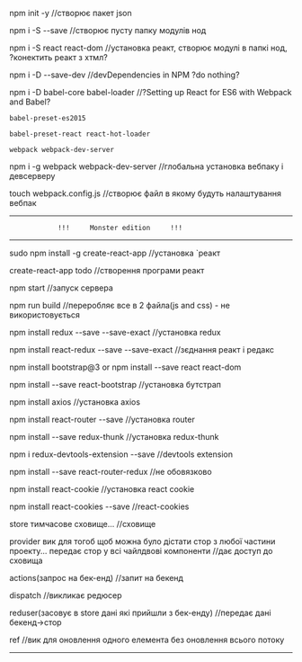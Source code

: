 npm init -y 							//створює пакет json

npm i -S --save 						//створює пусту папку модулів нод

npm i -S react react-dom  					//установка реакт, створює модулі в папкі нод, ?конектить реакт з хтмл?

npm i -D --save-dev     					//devDependencies in NPM ?do nothing?

npm i -D babel-core babel-loader  				//?Setting up React for ES6 with Webpack and Babel?

	babel-preset-es2015

	babel-preset-react react-hot-loader

	webpack webpack-dev-server

npm i -g webpack webpack-dev-server  				//глобальна установка вебпаку і девсерверу

touch webpack.config.js 					//створює файл в якому будуть налаштування вебпак

--------------------------------------------------------------------------------------------------------------------------------------------------

				!!!		Monster edition		!!!

--------------------------------------------------------------------------------------------------------------------------------------------------
sudo npm install -g create-react-app		 		//установка `реакт

create-react-app todo						//створення програми реакт

npm start							//запуск сервера

npm run build							//переробляє все в 2 файла(js and css) - не використовується

npm install redux --save --save-exact     			//установка redux

npm install react-redux --save --save-exact			//зєднання реакт і редакс


npm install bootstrap@3
	or
npm install --save react react-dom


npm install --save react-bootstrap				//установка бутстрап
<link href=" https://maxcdn.bootstrapcdn.com/bootstrap/3.3.7/css/bootstrap.min.css " rel="stylesheet "/>
<script src="https://ajax.googleapis.com/ajax/libs/jquery/1.11.1/jquery.min.js "></script>
<script src="https://maxcdn.bootstrapcdn.com/bootstrap/3.3.7/js/bootstrap.min.js "></script>
<!-- jQuery (necessary for Bootstrap's JavaScript plugins) -->
<script src="https://ajax.googleapis.com/ajax/libs/jquery/1.12.4/jquery.min.js "></script>
<!-- Include all compiled plugins (below), or include individual files as needed -->
<!-- <script src="js/bootstrap.js "></script> -->

npm install axios 											//установка axios

npm install react-router --save  				//установка router

npm install --save redux-thunk					//установка redux-thunk

npm i redux-devtools-extension --save 	//devtools extension

npm install --save react-router-redux		//не обовязково

npm install react-cookie								//установка react cookie

npm install react-cookies --save 				//react-cookies


store тимчасове сховище... 																											//сховище

provider вик для тогоб щоб можна було дістати стор з любої частини проекту...
	передає стор у всі чайлдвові компоненти																				//дає доступ до сховища

actions(запрос на бек-енд) 																											//запит на бекенд

dispatch 																																				//викликає редюсер

reduser(засовує в store дані які прийшли з бeк-енду)														//передає дані бекенд->стор

ref																																				 			//вик для оновлення одного елемента без оновлення всього потоку

------------------------------------------------------------------------------------------------------------------------------

